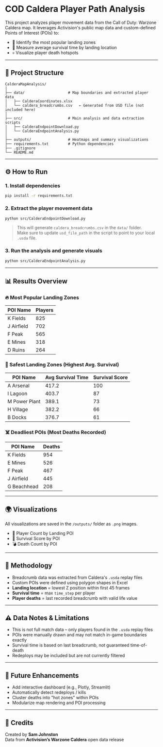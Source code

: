 # COD Caldera Player Path Analysis

This project analyzes player movement data from the Call of Duty: Warzone Caldera map. It leverages Activision's public map data and custom-defined Points of Interest (POIs) to:

- 📍 Identify the most popular landing zones  
- 🧠 Measure average survival time by landing location  
- 💀 Visualize player death hotspots  

---

## 📁 Project Structure

```
CalderaMapAnalysis/
│
├── data/                    # Map boundaries and extracted player data  
│   ├── CalderaCoordinates.xlsx  
│   └── caldera_breadcrumbs.csv   ← Generated from USD file (not included here)  
│
├── src/                     # Main analysis and data extraction scripts  
│   ├── CalderaEndpointDownload.py  
│   └── CalderaEndpointAnalysis.py  
│
├── outputs/                 # Heatmaps and summary visualizations  
├── requirements.txt         # Python dependencies  
├── .gitignore  
└── README.md
```

---

## ⚙️ How to Run

### 1. Install dependencies

```bash
pip install -r requirements.txt
```

### 2. Extract the player movement data

```bash
python src/CalderaEndpointDownload.py
```

> This will generate `caldera_breadcrumbs.csv` in the `data/` folder.  
> Make sure to update `usd_file_path` in the script to point to your local `.usda` file.

### 3. Run the analysis and generate visuals

```bash
python src/CalderaEndpointAnalysis.py
```

---

## 📊 Results Overview

### 🔥 Most Popular Landing Zones

| POI Name | Players |
|----------|---------|
| K Fields | 825     |
| J Airfield | 702   |
| F Peak   | 565     |
| E Mines  | 318     |
| D Ruins  | 264     |

### 🧠 Safest Landing Zones (Highest Avg. Survival)

| POI Name | Avg Survival Time | Survival Score |
|----------|-------------------|----------------|
| A Arsenal | 417.2            | 100            |
| I Lagoon | 403.7            | 87             |
| M Power Plant | 389.1       | 73             |
| H Village | 382.2           | 66             |
| B Docks   | 376.7           | 61             |

### ☠️ Deadliest POIs (Most Deaths Recorded)

| POI Name | Deaths |
|----------|--------|
| K Fields | 954    |
| E Mines  | 526    |
| F Peak   | 467    |
| J Airfield | 445  |
| G Beachhead | 208 |

---

## 🌍 Visualizations

All visualizations are saved in the `/outputs/` folder as `.png` images.

- 🔺 Player Count by Landing POI  
- 🎯 Survival Score by POI  
- 💣 Death Count by POI  

---

## 🧪 Methodology

- Breadcrumb data was extracted from Caldera's `.usda` replay files  
- Custom POIs were defined using polygon shapes in Excel  
- **Landing location** = lowest Z position within first 45 frames  
- **Survival time** = max `time_step` per player  
- **Player deaths** = last recorded breadcrumb with valid life value  

---

## ⚠️ Data Notes & Limitations

- This is not full match data – only players found in the `.usda` replay files  
- POIs were manually drawn and may not match in-game boundaries exactly  
- Survival time is based on last breadcrumb, not guaranteed time-of-death  
- Redeploys may be included but are not currently filtered  

---

## 🚧 Future Enhancements

- Add interactive dashboard (e.g., Plotly, Streamlit)  
- Automatically detect redeploys / kills  
- Cluster deaths into "hot zones" within POIs  
- Modularize map rendering and POI processing  

---

## 🙌 Credits

Created by **Sam Johnston**  
Data from **Activision’s Warzone Caldera** open data release

